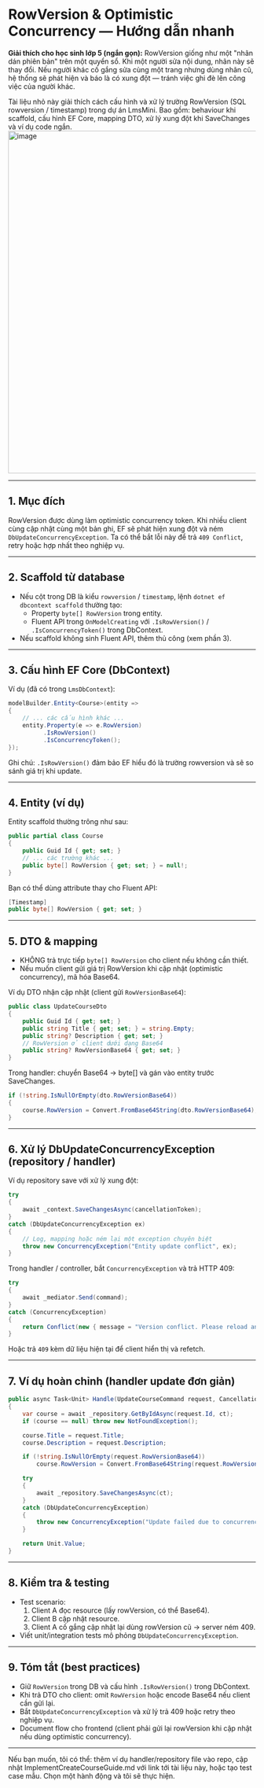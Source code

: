 ﻿# RowVersion & Optimistic Concurrency — Hướng dẫn nhanh

**Giải thích cho học sinh lớp 5 (ngắn gọn):**
RowVersion giống như một "nhãn dán phiên bản" trên một quyển sổ. Khi một người sửa nội dung, nhãn này sẽ thay đổi. Nếu người khác cố gắng sửa cùng một trang nhưng dùng nhãn cũ, hệ thống sẽ phát hiện và báo là có xung đột — tránh việc ghi đè lên công việc của người khác.

Tài liệu nhỏ này giải thích cách cấu hình và xử lý trường RowVersion (SQL rowversion / timestamp) trong dự án LmsMini. Bao gồm: behaviour khi scaffold, cấu hình EF Core, mapping DTO, xử lý xung đột khi SaveChanges và ví dụ code ngắn.
<img width="908" height="697" alt="image" src="https://github.com/user-attachments/assets/acff007f-c173-4369-8c27-ece79b2bb141" />

---

## 1. Mục đích
RowVersion được dùng làm optimistic concurrency token. Khi nhiều client cùng cập nhật cùng một bản ghi, EF sẽ phát hiện xung đột và ném `DbUpdateConcurrencyException`. Ta có thể bắt lỗi này để trả `409 Conflict`, retry hoặc hợp nhất theo nghiệp vụ.

---

## 2. Scaffold từ database
- Nếu cột trong DB là kiểu `rowversion` / `timestamp`, lệnh `dotnet ef dbcontext scaffold` thường tạo:
  - Property `byte[] RowVersion` trong entity.
  - Fluent API trong `OnModelCreating` với `.IsRowVersion()` / `.IsConcurrencyToken()` trong DbContext.
- Nếu scaffold không sinh Fluent API, thêm thủ công (xem phần 3).

---

## 3. Cấu hình EF Core (DbContext)
Ví dụ (đã có trong `LmsDbContext`):

```csharp
modelBuilder.Entity<Course>(entity =>
{
    // ... các cấu hình khác ...
    entity.Property(e => e.RowVersion)
          .IsRowVersion()
          .IsConcurrencyToken();
});
```

Ghi chú: `.IsRowVersion()` đảm bảo EF hiểu đó là trường rowversion và sẽ so sánh giá trị khi update.

---

## 4. Entity (ví dụ)
Entity scaffold thường trông như sau:

```csharp
public partial class Course
{
    public Guid Id { get; set; }
    // ... các trường khác ...
    public byte[] RowVersion { get; set; } = null!;
}
```

Bạn có thể dùng attribute thay cho Fluent API:

```csharp
[Timestamp]
public byte[] RowVersion { get; set; }
```

---

## 5. DTO & mapping
- KHÔNG trả trực tiếp `byte[] RowVersion` cho client nếu không cần thiết.
- Nếu muốn client gửi giá trị RowVersion khi cập nhật (optimistic concurrency), mã hóa Base64.

Ví dụ DTO nhận cập nhật (client gửi `RowVersionBase64`):

```csharp
public class UpdateCourseDto
{
    public Guid Id { get; set; }
    public string Title { get; set; } = string.Empty;
    public string? Description { get; set; }
    // RowVersion ở client dưới dạng Base64
    public string? RowVersionBase64 { get; set; }
}
```

Trong handler: chuyển Base64 -> byte[] và gán vào entity trước SaveChanges.

```csharp
if (!string.IsNullOrEmpty(dto.RowVersionBase64))
{
    course.RowVersion = Convert.FromBase64String(dto.RowVersionBase64);
}
```

---

## 6. Xử lý DbUpdateConcurrencyException (repository / handler)
Ví dụ repository save với xử lý xung đột:

```csharp
try
{
    await _context.SaveChangesAsync(cancellationToken);
}
catch (DbUpdateConcurrencyException ex)
{
    // Log, mapping hoặc ném lại một exception chuyên biệt
    throw new ConcurrencyException("Entity update conflict", ex);
}
```

Trong handler / controller, bắt `ConcurrencyException` và trả HTTP 409:

```csharp
try
{
    await _mediator.Send(command);
}
catch (ConcurrencyException)
{
    return Conflict(new { message = "Version conflict. Please reload and try again." });
}
```

Hoặc trả `409` kèm dữ liệu hiện tại để client hiển thị và refetch.

---

## 7. Ví dụ hoàn chỉnh (handler update đơn giản)

```csharp
public async Task<Unit> Handle(UpdateCourseCommand request, CancellationToken ct)
{
    var course = await _repository.GetByIdAsync(request.Id, ct);
    if (course == null) throw new NotFoundException();

    course.Title = request.Title;
    course.Description = request.Description;

    if (!string.IsNullOrEmpty(request.RowVersionBase64))
        course.RowVersion = Convert.FromBase64String(request.RowVersionBase64);

    try
    {
        await _repository.SaveChangesAsync(ct);
    }
    catch (DbUpdateConcurrencyException)
    {
        throw new ConcurrencyException("Update failed due to concurrency");
    }

    return Unit.Value;
}
```

---

## 8. Kiểm tra & testing
- Test scenario:
  1. Client A đọc resource (lấy rowVersion, có thể Base64).
  2. Client B cập nhật resource.
  3. Client A cố gắng cập nhật lại dùng rowVersion cũ → server ném 409.
- Viết unit/integration tests mô phỏng `DbUpdateConcurrencyException`.

---

## 9. Tóm tắt (best practices)
- Giữ `RowVersion` trong DB và cấu hình `.IsRowVersion()` trong DbContext.
- Khi trả DTO cho client: omit `RowVersion` hoặc encode Base64 nếu client cần gửi lại.
- Bắt `DbUpdateConcurrencyException` và xử lý trả 409 hoặc retry theo nghiệp vụ.
- Document flow cho frontend (client phải gửi lại rowVersion khi cập nhật nếu dùng optimistic concurrency).

---

Nếu bạn muốn, tôi có thể: thêm ví dụ handler/repository file vào repo, cập nhật ImplementCreateCourseGuide.md với link tới tài liệu này, hoặc tạo test case mẫu. Chọn một hành động và tôi sẽ thực hiện.
